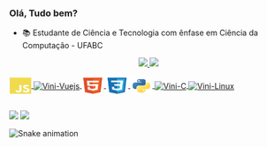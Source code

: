 ### Olá, Tudo bem?

- 📚 Estudante de Ciência e Tecnologia com ênfase em Ciência da Computação - UFABC

<div align="center">
  <a href="https://github.com/viniciusgo61">
  <img height="180em" src="https://github-readme-stats.vercel.app/api?username=viniciusgo61&show_icons=true&theme=dark&include_all_commits=true&count_private=true"/>
  <img height="180em" src="https://github-readme-stats.vercel.app/api/top-langs/?username=viniciusgo61&layout=compact&langs_count=7&theme=dracula"/>
</div>
<div style="display: inline_block"><br>
  <img align="center" alt="Vini-Js" height="30" width="40" src="https://raw.githubusercontent.com/devicons/devicon/master/icons/javascript/javascript-plain.svg">
  <img align="center" alt="Vini-Vuejs" height="30" width="40" src="https://img.shields.io/badge/Vue.js-35495E?style=for-the-badge&logo=vuedotjs&logoColor=4FC08D">
  <img align="center" alt="Vini-HTML" height="30" width="40" src="https://raw.githubusercontent.com/devicons/devicon/master/icons/html5/html5-original.svg">
  <img align="center" alt="Vini-CSS" height="30" width="40" src="https://raw.githubusercontent.com/devicons/devicon/master/icons/css3/css3-original.svg">
  <img align="center" alt="Vini-Python" height="30" width="40" src="https://raw.githubusercontent.com/devicons/devicon/master/icons/python/python-original.svg">
  <img align="center" alt="Vini-C" height="30" width="40" src="https://img.shields.io/badge/C-00599C?style=for-the-badge&logo=c&logoColor=white">
  <img align="center" alt="Vini-Linux" height="30" width="40" src="https://img.shields.io/badge/Linux-FCC624?style=for-the-badge&logo=linux&logoColor=black">
</div>

##
  
<div>
  <a href = "viniciusgoms831@gmail.com"><img src="https://img.shields.io/badge/-Gmail-%23333?style=for-the-badge&logo=gmail&logoColor=white" target="_blank"></a>
  <a href="[https://www.linkedin.com/in/vinicius-gomes-800818170/](https://www.linkedin.com/in/vinicius-gomes-281543295/)" target="_blank"><img src="https://img.shields.io/badge/-LinkedIn-%230077B5?style=for-the-badge&logo=linkedin&logoColor=white" target="_blank"></a> 
 
![Snake animation](https://github.com/viniciusgo61/viniciusgo61/blob/output/github-contribution-grid-snake.svg)
</div>
